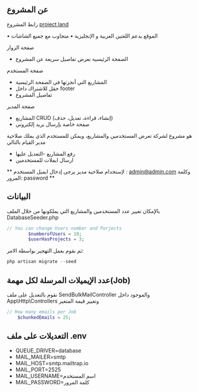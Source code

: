 ## عن المشروع 
رابط المشروع 
[project land](https://still-falls-68309.herokuapp.com/)

•   الموقع يدعم اللغتين العربية و الإنجليزية
•   متجاوب مع جميع الشاشات

صفحة الزوار
-    الصفحة الرئيسية نعرض تفاصيل سريعة عن المشروع


صفحة المستخدم
-   المشاريع التي أنجزتها في الصفحة الرئيسية
-   حقل للاشتراك داخل  footer   
-   تفاصيل المشروع  


صفحة المدير
-   المشاريع CRUD (إنشاء، قراءة، تعديل، حذف)
-   صفحة خاصة بإرسال بريد إلكتروني

هو مشروع لشركة تعرض المستخدمين والمشاريع، ويمكن للمستخدم الذي يملك صلاحية مدير القيام بالتالي
- رفع المشاريع
-التعديل عليها
- ارسال ايملات للمستخدمين

** لإستخدام صلاحية مدير يرجى إدخال ايميل المستخدم : admin@admin.com
وكلمة المرور: password  **

## البيانات

بالإمكان تغيير عدد المستخدمين والمشاريع التي يملكونها من خلال الملف DatabaseSeeder.php

```php
// You can change Users number and Porjects 
        $numberofUsers = 10;
        $userHasProjects = 3;
```

ثم نقوم بعمل التهجير بواسطة الامر:
```php
php artisan migrate --seed
```

## عدد الإيميلات المرسلة لكل مهمة(Job)  
نقوم بالتعديل على ملف SendBulkMailController والموجود داخل App\Http\Controllers وتغيير قيمة المتغير 
```php
// How many emails per Job
    $chunkedEmails = 25;
```
## التعديلات على ملف .env

- QUEUE_DRIVER=database
- MAIL_MAILER=smtp
- MAIL_HOST=smtp.mailtrap.io
- MAIL_PORT=2525
- MAIL_USERNAME=اسم المستخدم 
- MAIL_PASSWORD=كلمة المرور



